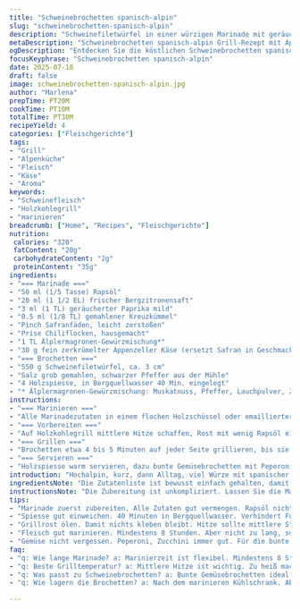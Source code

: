```yaml
---
title: "Schweinebrochetten spanisch-alpin"
slug: "schweinebrochetten-spanisch-alpin"
description: "Schweinefiletwürfel in einer würzigen Marinade mit geräuchertem Paprika, gemahlener Koriander, Safran und Chiliflocken. Abgewandelt mit Appenzeller Käseflocken und einem Hauch von Älplermagronen-Gewürz. Vegetarische Gemüsebrote zum Grillen. Holzkohlegrill auf mittlerer Hitze. Zarte, saftige Brochetten mit leichter Röstaromen. 4 Portionen Alpenfeeling. Ohne Milchprodukte durch raffinierte Käsealternative aus Nüssen gemischt mit Appenzeller-Aroma."
metaDescription: "Schweinebrochetten spanisch-alpin Grill-Rezept mit Appenzeller Käse und alpinen Gewürzen für ein hochalpines Grillvergnügen in der Natur"
ogDescription: "Entdecken Sie die köstlichen Schweinebrochetten spanisch-alpin mit Appenzeller Käse. Grillen Sie in den Alpen – ein Genuss für die Sinne"
focusKeyphrase: "Schweinebrochetten spanisch-alpin"
date: 2025-07-18
draft: false
image: schweinebrochetten-spanisch-alpin.jpg
author: "Marlena"
prepTime: PT20M
cookTime: PT10M
totalTime: PT30M
recipeYield: 4
categories: ["Fleischgerichte"]
tags:
- "Grill"
- "Alpenküche"
- "Fleisch"
- "Käse"
- "Aroma"
keywords:
- "Schweinefleisch"
- "Holzkohlegrill"
- "marinieren"
breadcrumb: ["Home", "Recipes", "Fleischgerichte"]
nutrition: 
 calories: "320"
 fatContent: "20g"
 carbohydrateContent: "2g"
 proteinContent: "35g"
ingredients:
- "=== Marinade ==="
- "50 ml (1/5 Tasse) Rapsöl"
- "20 ml (1 1/2 EL) frischer Bergzitronensaft"
- "3 ml (1 TL) geräucherter Paprika mild"
- "0.5 ml (1/8 TL) gemahlener Kreuzkümmel"
- "Pinch Safranfäden, leicht zerstoßen"
- "Prise Chiliflocken, hausgemacht"
- "1 TL Älplermagronen-Gewürzmischung*"
- "30 g fein zerkrümelter Appenzeller Käse (ersetzt Safran in Geschmack)"
- "=== Brochetten ==="
- "550 g Schweinefiletwürfel, ca. 3 cm"
- "Salz grob gemahlen, schwarzer Pfeffer aus der Mühle"
- "4 Holzspiesse, in Bergquellwasser 40 Min. eingelegt"
- "* Älplermagronen-Gewürzmischung: Muskatnuss, Pfeffer, Lauchpulver, Zwiebelringeln, Petersilie"
instructions:
- "=== Marinieren ==="
- "Alle Marinadezutaten in einem flachen Holzschüssel oder emaillierter Schale vereinen. Restlichen Appenzeller vorsichtig einrühren. Fleischstücke hineingeben und mit den Händen gründlich vermengen, bis sie rundum bedeckt sind. Mit Folie abdecken und im kühlen Keller oder Kühlschrank 8 bis 14 Stunden ziehen lassen."
- "=== Vorbereiten ==="
- "Auf Holzkohlegrill mittlere Hitze schaffen, Rost mit wenig Rapsöl einpinseln, damit Fleisch nicht klebt. Schweinewürfel vorsichtig auf die Spiesse ziehen, Acht geben dass Appenzeller nicht herunterbröckelt. Einmal nachsalzen, frisch gemahlenen Pfeffer drüber."
- "=== Grillen ==="
- "Brochetten etwa 4 bis 5 Minuten auf jeder Seite grillieren, bis sie leicht gebräunt und innen noch zart rosig sind. Dabei ab und zu mit der Marinade bestreichen. Original 3 bis 4 Minuten etwas zu kurz, besser etwas länger für kräftigen Geschmack."
- "=== Servieren ==="
- "Holzspiesse warm servieren, dazu bunte Gemüsebrochetten mit Peperoni, Zucchini und Schalotten. Slow-fermentierte Sauerkraut oder auch ein feines Halbwarmer Rösti. Ein Hauch Bergkräuterquark oder Senf-Dip passt hervorragend. Ideal für eine Alphütte oder Balkon mit Blick auf Matterhorn und frische Bergluft."
introduction: "Hochalpin, kurz, dann Alltag, viel Würze mit spanischer Note. Appenzeller zerbröselt hier, statt Safran pur. Fleisch frisch aus dem nahen Tal, fachmännisch gewürfelt. Bergluft riechen, Holzspiesse nicken im Bergquellwasser. Grill anzünden. Einfach und kurz. Marinade kühlt, Fleisch nimmt auf. Zuerst in den Schatten, dann Feuer. Die Hitze knistert, Paprika rauchen, Älpler lachen. Gemüse klein schneiden, dazu. Pilze passen auch, aber simpel ist besser. Grillrost ölen, nicht kleben. Vielleicht ein wenig Buchenholzrauch zugeben. Leicht rosa soll es bleiben, aber gut gegart. Die Brochetten drehen, langsam, mit Blick auf Alpenpanorama. Jung und alt sitzen zusammen, die Brochetten in der Hand, der Käse krümelt. Keine schwere Sauce, Kräuterquark leicht und frisch. So lebt man im Tal bei Bergwelt und Tradition."
ingredientsNote: "Die Zutatenliste ist bewusst einfach gehalten, damit die alpine Frische erhalten bleibt. Wenig Öl, viel Geschmack. Bergzitronensaft hebt die andere Kräuter hervor. Paprika wird geräuchert, aber mild, damit die Holzfeueraromen nicht erdrückt werden. Kreuzkümmel ersetzt Koriander, ein Hauch Muskat im Gewürz bringt ein heimeliges Gefühl. Safran nur leicht, damit der Geschmack nicht zu exotisch wird, die Krume vom Appenzeller-Käse sorgt für den Alpha-Twist. Fleischstücke nicht zu klein schneiden, wenn zu fein, trocknet das Fleisch aus. Die Marinierzeit so gewählt, dass das Fleisch zart, aber nicht gekocht wird. Holzspiesse in Bergquellwasser senken die Brandgefahr, das ist ein Trick von echten Alphirten. Auch die Gewürzmischung Anlehnung an Älplermagronen macht Appetit auf die Berglandschaft und das Ursprüngliche."
instructionsNote: "Die Zubereitung ist unkompliziert. Lassen Sie die Marinade die Hauptarbeit machen. Einweichen, gut vermischen, dann ziehen lassen. Das Fleisch wird eingelegt, nicht gedämpft oder gepökelt. Holzkohle garantiert Hitze mit Holzdämpfen. Die Berührungen mit marinierter Flüssigkeit auf dem Grill bewirken schöne Röstaromen. Salzen erst zuletzt, dann bleibt Saft im Fleisch. Die Brochetten drehen ist wie ein Tanz mit Feuerglut. Gemüse daneben, in Eigenregie. Dip und Käse runden ab. Wer fertig ist, fühlt sich schon fast wie auf der Alp. Kein Geheimnis, nur handwerkliches Können und Respekt vor der Natur und dem guten Essen."
tips:
- "Marinade zuerst zubereiten. Alle Zutaten gut vermengen. Rapsöl nicht zu viel. Zitronensaft bringt Frische. Appenzeller gibt Tiefe. Im Kühlschrank lagern."
- "Spiesse gut einweichen. 40 Minuten in Bergquellwasser. Verhindert Funkenbildung. Holzspiesse nicht zu eng aufspießen. Abstand ist wichtig für gleichmäßiges Grillen."
- "Grillrost ölen. Damit nichts kleben bleibt. Hitze sollte mittlere Stufe haben. Holzkohle liefert besten Geschmack. Mit Buchenholzrauch für mehr Aroma."
- "Fleisch gut marinieren. Mindestens 8 Stunden. Aber nicht zu lang, sonst wird es zäh. Bevor auf den Grill, nur nachsalzen. Frisch gemahlener Pfeffer dazu."
- "Gemüse nicht vergessen. Peperoni, Zucchini immer gut. Für die bunte Brochette. Gemüse passend würzen. Schnell grillen, bleibt knackig. Dip mit Bergkräutern verwenden."
faq:
- "q: Wie lange Marinade? a: Marinierzeit ist flexibel. Mindestens 8 Stunden, bis zu 14. Aromen müssen ins Fleisch. Keine langen Wartezeiten."
- "q: Beste Grilltemperatur? a: Mittlere Hitze ist wichtig. Zu heiß macht's trocken. Grill gut vorheizen bevor Fleisch drauf. Holzkohle bevorzugen für Geschmack."
- "q: Was passt zu Schweinebrochetten? a: Bunte Gemüsebrochetten ideal. Rösti oder Sauerkraut dazu. Ein leichter Dip mit Kräutern passt. Frisch und leicht ist besser."
- "q: Wie lagern die Brochetten? a: Nach dem marinieren Kühlschrank. Aber nicht zu lange, sonst zartes Fleisch wird weich. Am Grillabend sofort verwenden."

---
```

